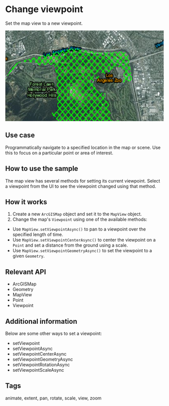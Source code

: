 # Change viewpoint

Set the map view to a new viewpoint.

![Image of change viewpoint](change-viewpoint.png)

## Use case

Programmatically navigate to a specified location in the map or scene. Use this to focus on a particular point or area of interest.

## How to use the sample

The map view has several methods for setting its current viewpoint. Select a viewpoint from the UI to see the viewpoint changed using that method.

## How it works

1. Create a new `ArcGISMap` object and set it to the `MapView` object.
2. Change the map's `Viewpoint` using one of the available methods:
  * Use `MapView.setViewpointAsync()` to pan to a viewpoint over the specified length of time.
  * Use `MapView.setViewpointCenterAsync()` to center the viewpoint on a `Point` and set a distance from the ground using a scale.
  * Use `MapView.setViewpointGeometryAsync()` to set the viewpoint to a given `Geometry`.

## Relevant API

* ArcGISMap
* Geometry
* MapView
* Point
* Viewpoint

## Additional information

Below are some other ways to set a viewpoint:

* setViewpoint
* setViewpointAsync
* setViewpointCenterAsync
* setViewpointGeometryAsync
* setViewpointRotationAsync
* setViewpointScaleAsync

## Tags

animate, extent, pan, rotate, scale, view, zoom
